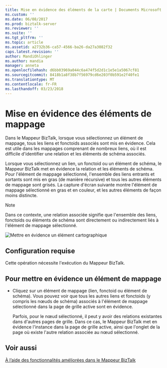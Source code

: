 ```yaml
---
title: Mise en évidence des éléments de la carte | Documents Microsoft
ms.custom: ''
ms.date: 06/08/2017
ms.prod: biztalk-server
ms.reviewer: ''
ms.suite: ''
ms.tgt_pltfrm: ''
ms.topic: article
ms.assetid: a2732b36-ca57-4566-ba26-da27a3082f32
caps.latest.revision: ''
author: MandiOhlinger
ms.author: mandia
manager: anneta
ms.openlocfilehash: d6bb03969a044c6a474f5d2d1c1e5e1a5067cf81
ms.sourcegitcommit: 8418b1a8f38b7f56979cd6e203f0b591e2f40fe1
ms.translationtype: MT
ms.contentlocale: fr-FR
ms.lasthandoff: 03/23/2018
---
```

# <a name="how-to-emphasize-map-items"></a>Mise en évidence des éléments de mappage
Dans le Mappeur BizTalk, lorsque vous sélectionnez un élément de mappage, tous les liens et fonctoids associés sont mis en évidence. Cela est utile dans les mappages comprenant de nombreux liens, où il est difficile d'identifier une relation et les éléments de schéma associés.  
  
 Lorsque vous sélectionnez un lien, un fonctoid ou un élément de schéma, le Mappeur BizTalk met en évidence la relation et les éléments de schéma. Pour l'élément de mappage sélectionné, l'ensemble des liens entrants et sortants sont mis en gras (de manière récursive) et tous les autres éléments de mappage sont grisés. La capture d'écran suivante montre l'élément de mappage sélectionné en gras et en couleur, et les autres éléments de façon moins distincte.  
  
> [!NOTE]
>  Dans ce contexte, une relation associée signifie que l'ensemble des liens, fonctoids ou éléments de schéma sont directement ou indirectement liés à l'élément de mappage sélectionné.  
  
 ![Mettre en évidence un élément cartographique](../core/media/mapper-intelliselect.gif "Mapper_IntelliSelect")  
  
## <a name="prerequisites"></a>Configuration requise  
 Cette opération nécessite l'exécution du Mappeur BizTalk.  
  
## <a name="to-emphasize-a-map-item"></a>Pour mettre en évidence un élément de mappage  
  
-   Cliquez sur un élément de mappage (lien, fonctoid ou élément de schéma). Vous pouvez voir que tous les autres liens et fonctoids (y compris les nœuds de schéma) associés à l'élément de mappage sélectionné dans la page de grille active sont en évidence.  
  
     Parfois, pour le nœud sélectionné, il peut y avoir des relations existantes dans d'autres pages de grille. Dans ce cas, le Mappeur BizTalk met en évidence l'instance dans la page de grille active, ainsi que l'onglet de la page où existe l'autre relation associée au nœud sélectionné.  
  
## <a name="see-also"></a>Voir aussi  
 [À l’aide des fonctionnalités améliorées dans le Mappeur BizTalk](../core/using-enhanced-features-in-biztalk-mapper.md)